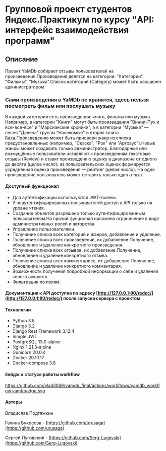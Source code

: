 # Групповой проект студентов Яндекс.Практикум по курсу "API: интерфейс взаимодействия программ"

## Описание

Проект YaMDb собирает отзывы пользователей на произведения.Произведения делятся на категории: "Категории", "Фильмы", "Музыка".Список категорий (Category) может быть расширен администратором.
  
### Сами произведения в YaMDb не хранятся, здесь нельзя посмотреть фильм или послушать музыку

В каждой категории есть произведения: книги, фильмы или музыка. Например, в категории "Книги" могут быть произведения "Винни-Пух и все-все-все" и "Марсианские хроники", а в категории "Музыка" — песня "Давеча" группы "Насекомые" и вторая сюита Баха.Произведению может быть присвоен жанр из списка предустановленных (например, "Сказка", "Рок" или "Артхаус").Новые жанры может создавать только администратор.
Благодарные или возмущённые пользователи оставляют к произведениям текстовые отзывы (Review) и ставят произведению оценку в диапазоне от одного до десяти (целое число); из пользовательских оценок формируется усреднённая оценка произведения — рейтинг (целое число). На одно произведение пользователь может оставить только один отзыв.

#### Доступный функционал

- Для аутентификации используются JWT-токены.
- У неаутентифицированных пользователей доступ к API только на уровне чтения.
- Создание объектов разрешено только аутентифицированным пользователям.На прочий фунционал наложено ограничение в виде административных ролей и авторства.
- Управление пользователями.
- Получение списка всех категорий и жанров, добавление и удаление.
- Получение списка всех произведений, их добавление.Получение, обновление и удаление конкретного произведения.
- Получение списка всех отзывов, их добавление.Получение, обновление и удаление конкретного отзыва.  
- Получение списка всех комментариев, их добавление.Получение, обновление и удаление конкретного комментария.
- Возможность получения подробной информации о себе и удаления своего аккаунта.
- Фильтрация по полям.

#### Документация к API доступна по адресу [http://127.0.0.1:80/redoc/](http://127.0.0.1:80/redoc/) после запуска сервера с проектом

#### Технологии

- Python 3.8
- Django 3.2
- Django Rest Framework 3.12.4
- Simple JWT
- PostgreSQL 13.0-alpine
- Nginx 1.21.3-alpine
- Gunicorn 20.0.4
- Docker 20.10.17
- Docker-compose 3.8

#### бейдж о статусе работы workflow

https://github.com/vlad3069/yamdb_final/actions/workflows/yamdb_workflow.yaml/badge.svg

#### Авторы

Владислав Подтяжкин

Галина Букреева - [https://github.com/urusaga](https://github.com/urusaga)

Сергей Луговский - [https://github.com/Serg-Lugovski](https://github.com/Serg-Lugovski)

